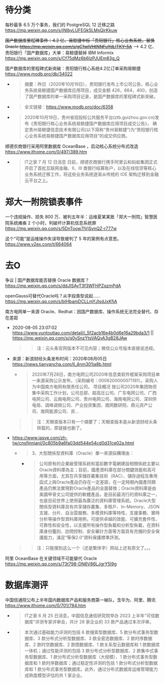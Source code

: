 
# 待分类

每秒最多 6.5 万个事务，我们的 PostgreSQL 12 迁移之路 https://mp.weixin.qq.com/s/jNlbyLUFEGk5LMsQjrKkuw

~~国产数据库里程碑事件：4.2 亿、易鲸捷中标「贵阳银行」核心业务系统，替换 Oracle https://mp.weixin.qq.com/s/gC1wlVHtNNFuYdLlTKY-5A~~  -->  4.2 亿、贵阳银行「国产数据库」大单：易鲸捷替掉 IBM Informix https://mp.weixin.qq.com/s/Cf75dMz6b6IzPJUEm83g_Q

国产数据库的里程碑式新突破：贵阳银行核心系统4.2亿订单采购易鲸捷 https://www.modb.pro/db/34022
- > 摘要：昨日（2020年10月19日），贵阳银行发布上市公司公告，核心业务系统易鲸捷国产数据库应用项目，成交金额 426，664，400，创造了国产数据库的单一采购项目记录，是国产数据库的里程碑式新突破。
- > 全文链接：https://www.modb.pro/doc/6358
- > 2020年10月19日，贵州省招投标公共服务平台(ztb.guizhou.gov.cn)发布《贵阳银行核心业务系统易鲸捷国产数据库应用项目成交公告》， 确定贵州易鲸捷信息技术有限公司(以下简称“贵州易鲸捷”)为“贵阳银行核心业务系统易鲸捷国产数据库应用项目”的成交供应商。

顺德农商银行采用阿里数据库 OceanBase ，启动核心系统分布式改造 https://www.ithome.com/0/497/389.htm
- > IT之家 7 月 12 日消息 日前，顺德农商银行携手阿里云和蚂蚁集团正式开启了首批互联网金融、II、III 类银行结算账户，以及在线信贷等核心业务系统迁移工作，将这些业务系统逐渐从传统的 IOE 架构迁移到金融云平台之上。

# 郑大一附院锁表事件

一个违规操作、损失 800 万、被判五年半：运维夏某某致「郑大一附院」智慧医院系统瘫痪 2 个小时，判破坏计算机信息系统罪 https://mp.weixin.qq.com/s/5DnToow7lVjSvnQZ-r777w

这个“可能”是运维操作失误导致被判了 5 年的案例有点意思。 https://www.v2ex.com/t/664064

# 去O

争议 | 国产数据库能否替换 Oracle 数据库？ https://mp.weixin.qq.com/s/ddJISAyT3f3WFHPZqzmPdA

openGauss可替代Oracle吗？从字段类型说起…… https://mp.weixin.qq.com/s/bIHbamDCLLmYJIsdJxKfjA

南方电网单一来源 Oracle、Redhat：因国产数据库、操作系统无法完全替代、存在差距 
- 2020-08-05 23:07:02 https://www.yuntoutiao.com/detail/i_5f2acb16e4b0d6e16a29bda3/1 || https://mp.weixin.qq.com/s/q0ySnzYtsVAQyA3gB28JAw
  >> 注：云头条官网版本不可见内容；微信公众号版本直接说违规。
- 来源：新浪财经头条发布时间：2020年08月05日 https://news.tianyancha.com/ll_4nm301ia8b.html
  * > 2020年7月28日，南方电网公司2020年信息类软件框架采购项目单一来源采购公示发布，（采购编号：0006200000071181）。采购人为中国南方电网有限责任公司。 项目概况 按公司2020年集团物资集中采购工作计划，公司总部、超高压公司、广东电网公司、广西电网公司、云南电网公司、贵州电网公司、海南电网公司、深圳供电局、调峰调频公司、产业投资集团、南网数研院、鼎元资产公司、南网能源公司、资...
  >> 注：天眼查版本只有一个摘要了；天眼查版本是从新浪财经头条转载的，原链接也删了。
- https://www.jasve.com/zh-tw/cnsfinnianl/0c805b9a6fa03dd544e54cd0d31ce02a.html
  * > 3、大型關係型資料庫（Oracle）單一來源採購理由：
    + > 公司原有的企業級管理系統和當前數字電網建設相關係統主要以Oracle資料庫為主；目前，國產資料庫在部分關鍵效能和高可用等方面，尤其在共享儲存叢集技術（RAC）、儲存過程及專用函式上與Oracle產品仍存在一定差距，在一定時期內國產同類產品仍無法實現對Oracle產品的全面替換；Oracle資料庫是由美國甲骨文公司提供的軟體產品，是目前最流行的資料庫之一，也是目前世界上使用最為廣泛的資料庫管理系統。Oracle大型關係型資料庫具有共享儲存叢集、多租戶、In-Memory、JSON支援、分片、自治雲服務、多模資料庫等特性，支援事務、實時分析等操作型資料庫用例，可提供卓越的效能、可擴充套件性、可靠性和安全性，以支援所有操作型負載和分析型負載，在資料庫身份鑑別、訪問控制、安全審計方面等方面具有完備的安全保護能力，滿足“等保2.0”資料保護標準評測。
  >> 注：只能搜到这么一个（还是繁体字）网站上还有原文了。。。

阿里 OceanBase 在关键领域不可能替代 Oracle https://mp.weixin.qq.com/s/73t798-DN6V86LJgrY5I9g

# 数据库测评

中国信通院公布上半年国内数据库产品和服务商第一梯队，含华为、阿里、腾讯 https://www.ithome.com/0/701/784.htm
- > IT之家 6 月 25 日消息，中国信息通信研究院举办 2023 上半年“可信数据库”评测专家评审会，共计 28 家企业的 33 款产品通过本次评审。
- > 本次通过基础能力评测的包括 6 款搜索型数据库、5 款分布式事务型数据库、3 款分布式分析型数据库、3 款全密态数据库、2 款时序数据库、2 款时空数据库、2 款图数据库、1 款关系型云数据库和 1 款数据库一体机；通过性能评测的包括 3 款分布式分析型数据库、2 款集中式事务型数据库、1 款分布式分析型数据库（大规模）、1 款分布式事务型数据库和 1 款时序数据库；通过稳定性评测的包括 1 款分布式分析型数据库和 1 款分布式事务型数据库。此外，通过分布式数据库运维管理能力成熟度模型评估的共 1 家企业。
